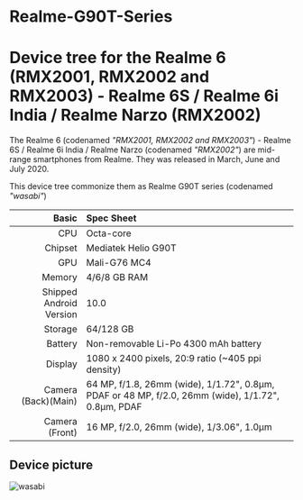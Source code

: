 # Realme-G90T-Series
Device tree for the Realme 6 (RMX2001, RMX2002 and RMX2003) - Realme 6S / Realme 6i India / Realme Narzo (RMX2002)
=================================================

The Realme 6 (codenamed _"RMX2001, RMX2002 and RMX2003"_) - Realme 6S / Realme 6i India / Realme Narzo (codenamed _"RMX2002"_) are mid-range smartphones from Realme.
They was released in March, June and July 2020.

This device tree commonize them as Realme G90T series (codenamed _"wasabi"_)

| Basic                   | Spec Sheet                                                                                                                     |
| -----------------------:|:------------------------------------------------------------------------------------------------------------------------------ |
| CPU                     | Octa-core                                                                                                                      |
| Chipset                 | Mediatek Helio G90T                                                                                                            |
| GPU                     | Mali-G76 MC4                                                                                                                   |
| Memory                  | 4/6/8 GB RAM                                                                                                                   |
| Shipped Android Version | 10.0                                                                                                                           |
| Storage                 | 64/128 GB                                                                                                                      |
| Battery                 | Non-removable Li-Po 4300 mAh battery                                                                                           |
| Display                 | 1080 x 2400 pixels, 20:9 ratio (~405 ppi density)                                                                              |
| Camera (Back)(Main)     | 64 MP, f/1.8, 26mm (wide), 1/1.72", 0.8µm, PDAF or 48 MP, f/2.0, 26mm (wide), 1/1.72", 0.8µm, PDAF                                                                                |
| Camera (Front)          | 16 MP, f/2.0, 26mm (wide), 1/3.06", 1.0µm                                                                                      |

## Device picture
![wasabi](https://cdn-files.kimovil.com/default/0004/34/thumb_333349_default_big.jpeg)
